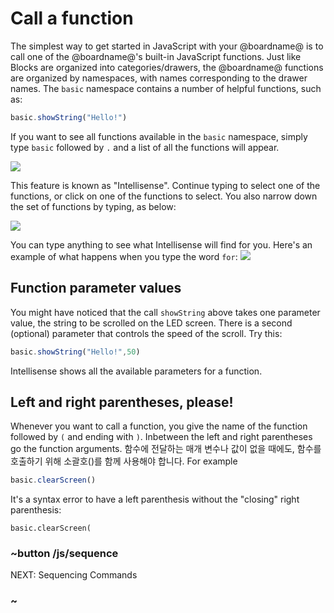 # Call a function

The simplest way to get started in JavaScript with your @boardname@ is to call one of the @boardname@'s built-in JavaScript functions. Just like Blocks are organized into categories/drawers, the @boardname@ functions are organized by namespaces, with names corresponding to the drawer names. The `basic` namespace contains a number of helpful functions, such as:

```typescript
basic.showString("Hello!")
```

If you want to see all functions available in the `basic` namespace, simply type `basic` followed by `.` and a list of all the functions will appear.

![](/static/mb/js/basicFuns.png)

This feature is known as "Intellisense". Continue typing to select one of the functions, or click on one of the functions to select. You also narrow down the set of functions by typing, as below:

![](/static/mb/js/basicIntell.png)

You can type anything to see what Intellisense will find for you. Here's an example of what happens when you type the word `for`: ![](/static/mb/js/forIntell.png)

## Function parameter values

You might have noticed that the call `showString` above takes one parameter value, the string to be scrolled on the LED screen. There is a second (optional) parameter that controls the speed of the scroll. Try this:

```typescript
basic.showString("Hello!",50)
```

Intellisense shows all the available parameters for a function.

## Left and right parentheses, please!

Whenever you want to call a function, you give the name of the function followed by `(` and ending with `)`. Inbetween the left and right parentheses go the function arguments. 함수에 전달하는 매개 변수나 값이 없을 때에도, 함수를 호출하기 위해 소괄호()를 함께 사용해야 합니다. For example

```typescript
basic.clearScreen()
```

It's a syntax error to have a left parenthesis without the "closing" right parenthesis:

    basic.clearScreen(
    

### ~button /js/sequence

NEXT: Sequencing Commands

### ~
